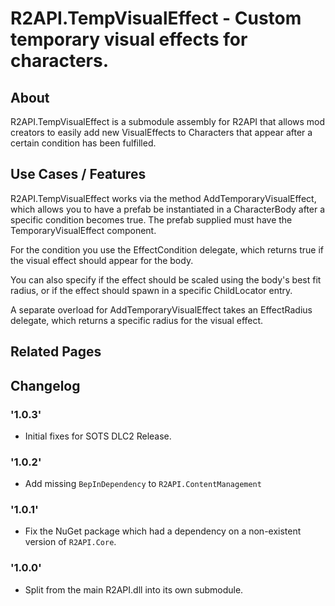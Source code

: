 # R2API.TempVisualEffect - Custom temporary visual effects for characters.

## About

R2API.TempVisualEffect is a submodule assembly for R2API that allows mod creators to easily add new VisualEffects to Characters that appear after a certain condition has been fulfilled.

## Use Cases / Features

R2API.TempVisualEffect works via the method AddTemporaryVisualEffect, which allows you to have a prefab be instantiated in a CharacterBody after a specific condition becomes true. The prefab supplied must have the TemporaryVisualEffect component.

For the condition you use the EffectCondition delegate, which returns true if the visual effect should appear for the body.

You can also specify if the effect should be scaled using the body's best fit radius, or if the effect should spawn in a specific ChildLocator entry.

A separate overload for AddTemporaryVisualEffect takes an EffectRadius delegate, which returns a specific radius for the visual effect. 

## Related Pages

## Changelog

### '1.0.3'
* Initial fixes for SOTS DLC2 Release.

### '1.0.2'
* Add missing `BepInDependency` to `R2API.ContentManagement`

### '1.0.1'
* Fix the NuGet package which had a dependency on a non-existent version of `R2API.Core`.

### '1.0.0'
* Split from the main R2API.dll into its own submodule.
